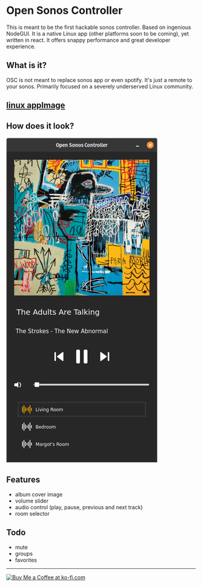 # Open Sonos Controller
This is meant to be the first hackable sonos controller. Based on ingenious NodeGUI. It is a native Linux app (other platforms soon to be coming), yet written in react. It offers snappy performance and great developer experience. 

## What is it?
OSC is not meant to replace sonos app or even spotify. It's just a remote to your sonos. Primarily focused on a severely underserved Linux community. 

## [linux appImage](https://github.com/tomasbulva/open-sonos-controller/releases)

## How does it look? 
![Kiku](assets/OpenSonosController1.png)


## Features
- album cover image
- volume slider
- audio control (play, pause, previous and next track)
- room selector

## Todo
- mute
- groups
- favorites

---

<p>
<a href='https://ko-fi.com/Q5Q337XBX' target='_blank'><img height='36' style='border:0px;height:36px;' src='https://cdn.ko-fi.com/cdn/kofi2.png?v=2' border='0' alt='Buy Me a Coffee at ko-fi.com' /></a>
</p>